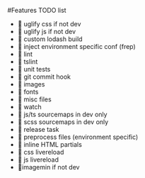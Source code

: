 #Features TODO list
* :red_circle: uglify css if not dev
* :red_circle: uglify js if not dev
* :red_circle: custom lodash build
* :red_circle: inject environment specific conf (frep)
* :red_circle: lint
* :red_circle: tslint
* :red_circle: unit tests
* :red_circle: git commit hook
* :red_circle: images
* :red_circle: fonts
* :red_circle: misc files
* :red_circle: watch
* :red_circle: js/ts sourcemaps in dev only
* :red_circle: scss sourcemaps in dev only
* :red_circle: release task 
* :red_circle: preprocess files (environment specific)
* :red_circle: inline HTML partials
* :red_circle: css livereload
* :red_circle: js livereload
* :red_circle:imagemin if not dev
